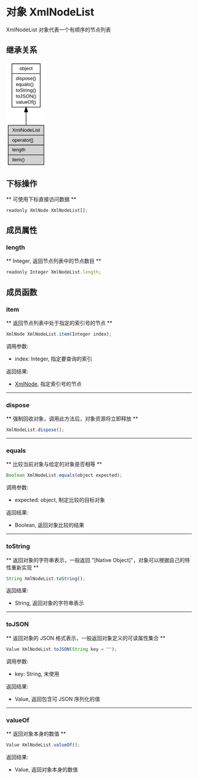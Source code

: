 # 对象 XmlNodeList
XmlNodeList 对象代表一个有顺序的节点列表

## 继承关系
<div class="inherits"><svg width="81pt" height="214pt" viewBox="0.00 0.00 80.67 214.00" xmlns="http://www.w3.org/2000/svg" xmlns:xlink="http://www.w3.org/1999/xlink">
<g id="graph0" class="graph" transform="scale(1 1) rotate(0) translate(4 210)">
<title>%0</title>
<polygon fill="#ffffff" stroke="transparent" points="-4,4 -4,-210 76.67,-210 76.67,4 -4,4"/>
<!-- object -->
<g id="node1" class="node">
<title>object</title>
<g id="a_node1"><a xlink:href="object.md" xlink:title="object">
<polygon fill="#ffffff" stroke="#000000" points="7.5035,-117.5 7.5035,-205.5 65.1665,-205.5 65.1665,-117.5 7.5035,-117.5"/>
<text text-anchor="middle" x="36.335" y="-192.5" font-family="Helvetica,sans-Serif" font-size="10.00" fill="#000000">object</text>
<polyline fill="none" stroke="#000000" points="7.5035,-185.5 65.1665,-185.5 "/>
<text text-anchor="start" x="15.5035" y="-172.5" font-family="Helvetica,sans-Serif" font-size="10.00" fill="#000000">dispose()</text>
<text text-anchor="start" x="15.5035" y="-160.5" font-family="Helvetica,sans-Serif" font-size="10.00" fill="#000000">equals()</text>
<text text-anchor="start" x="15.5035" y="-148.5" font-family="Helvetica,sans-Serif" font-size="10.00" fill="#000000">toString()</text>
<text text-anchor="start" x="15.5035" y="-136.5" font-family="Helvetica,sans-Serif" font-size="10.00" fill="#000000">toJSON()</text>
<text text-anchor="start" x="15.5035" y="-124.5" font-family="Helvetica,sans-Serif" font-size="10.00" fill="#000000">valueOf()</text>
</a>
</g>
</g>
<!-- XmlNodeList -->
<g id="node2" class="node">
<title>XmlNodeList</title>
<g id="a_node2"><a xlink:title="XmlNodeList">
<polygon fill="#d3d3d3" stroke="#000000" points="0,-.5 0,-80.5 72.67,-80.5 72.67,-.5 0,-.5"/>
<text text-anchor="middle" x="36.335" y="-67.5" font-family="Helvetica,sans-Serif" font-size="10.00" fill="#000000">XmlNodeList</text>
<polyline fill="none" stroke="#000000" points="0,-60.5 72.67,-60.5 "/>
<text text-anchor="start" x="8" y="-47.5" font-family="Helvetica,sans-Serif" font-size="10.00" fill="#000000">operator[]</text>
<polyline fill="none" stroke="#000000" points="0,-40.5 72.67,-40.5 "/>
<text text-anchor="start" x="8" y="-27.5" font-family="Helvetica,sans-Serif" font-size="10.00" fill="#000000">length</text>
<polyline fill="none" stroke="#000000" points="0,-20.5 72.67,-20.5 "/>
<text text-anchor="start" x="8" y="-7.5" font-family="Helvetica,sans-Serif" font-size="10.00" fill="#000000">item()</text>
</a>
</g>
</g>
<!-- object&#45;&gt;XmlNodeList -->
<g id="edge1" class="edge">
<title>object-&gt;XmlNodeList</title>
<path fill="none" stroke="#000000" d="M36.335,-107.4395C36.335,-98.4414 36.335,-89.2511 36.335,-80.677"/>
<polygon fill="#000000" stroke="#000000" points="32.8351,-107.4739 36.335,-117.4739 39.8351,-107.474 32.8351,-107.4739"/>
</g>
</g>
</svg></div>

## 下标操作
        
** 可使用下标直接访问数据 **

```JavaScript
readonly XmlNode XmlNodeList[];
```

## 成员属性
        
### length
** Integer, 返回节点列表中的节点数目 **

```JavaScript
readonly Integer XmlNodeList.length;
```

## 成员函数
        
### item
** 返回节点列表中处于指定的索引号的节点 **

```JavaScript
XmlNode XmlNodeList.item(Integer index);
```

调用参数:
* index: Integer, 指定要查询的索引

返回结果:
* [XmlNode](XmlNode.md), 指定索引号的节点

--------------------------
### dispose
** 强制回收对象，调用此方法后，对象资源将立即释放 **

```JavaScript
XmlNodeList.dispose();
```

--------------------------
### equals
** 比较当前对象与给定的对象是否相等 **

```JavaScript
Boolean XmlNodeList.equals(object expected);
```

调用参数:
* expected: object, 制定比较的目标对象

返回结果:
* Boolean, 返回对象比较的结果

--------------------------
### toString
** 返回对象的字符串表示，一般返回 "[Native Object]"，对象可以根据自己的特性重新实现 **

```JavaScript
String XmlNodeList.toString();
```

返回结果:
* String, 返回对象的字符串表示

--------------------------
### toJSON
** 返回对象的 JSON 格式表示，一般返回对象定义的可读属性集合 **

```JavaScript
Value XmlNodeList.toJSON(String key = "");
```

调用参数:
* key: String, 未使用

返回结果:
* Value, 返回包含可 JSON 序列化的值

--------------------------
### valueOf
** 返回对象本身的数值 **

```JavaScript
Value XmlNodeList.valueOf();
```

返回结果:
* Value, 返回对象本身的数值

